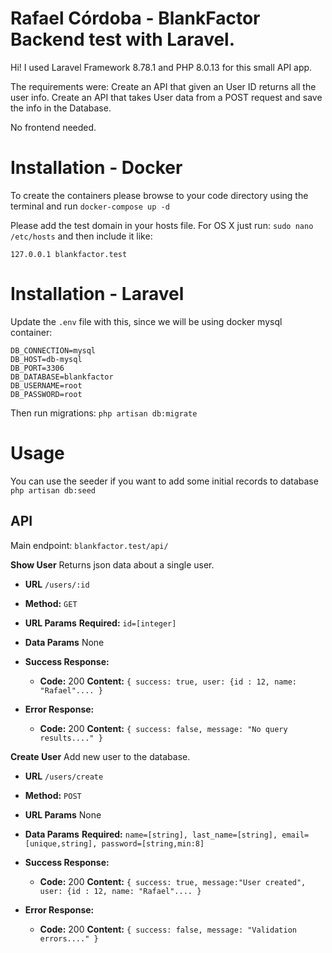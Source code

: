 # Rafael Córdoba - BlankFactor Backend test with Laravel.

Hi! I used Laravel Framework 8.78.1 and PHP 8.0.13 for this small API app.

The requirements were:
Create an API that given an User ID returns all the user info.
Create an API that takes User data from a POST request and save the info in the Database.

No frontend needed.

# Installation - Docker

To create the containers please browse to your code directory using the terminal and run `docker-compose up -d`

Please add the test domain in your hosts file.
For OS X just run: `sudo nano /etc/hosts` and then include it like:
```
127.0.0.1 blankfactor.test
```

# Installation - Laravel
Update the `.env` file with this, since we will be using docker mysql container:
```
DB_CONNECTION=mysql
DB_HOST=db-mysql
DB_PORT=3306
DB_DATABASE=blankfactor
DB_USERNAME=root
DB_PASSWORD=root
```

Then run migrations:
`php artisan db:migrate`

# Usage
You can use the seeder if you want to add some initial records to database
 `php artisan db:seed`

## API
Main endpoint: `blankfactor.test/api/`

**Show User**
Returns json data about a single user.

-   **URL**
`/users/:id`

-   **Method:**
    `GET`

-   **URL Params**
    **Required:** `id=[integer]`

-   **Data Params**
    None

-   **Success Response:**
    -   **Code:**  200
        **Content:**  `{ success: true, user: {id : 12, name: "Rafael".... }`

-   **Error Response:**
    -   **Code:**  200
        **Content:**  `{ success: false, message: "No query results...." }`


**Create User**
Add new user to the database.

-   **URL**
`/users/create`

-   **Method:**
    `POST`

-   **URL Params**
None

-   **Data Params**
    **Required:** `name=[string], last_name=[string], email=[unique,string], password=[string,min:8]`

-   **Success Response:**
    -   **Code:**  200
        **Content:**  `{ success: true, message:"User created", user: {id : 12, name: "Rafael".... }`

-   **Error Response:**
    -   **Code:**  200
        **Content:**  `{ success: false, message: "Validation errors...." }`
